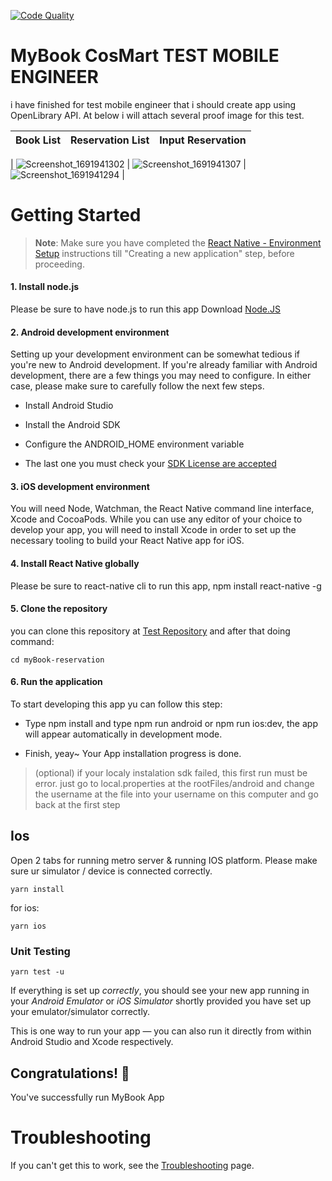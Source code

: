 [![Code Quality](https://github.com/whayu901/myBook-reservation/actions/workflows/code-quality.yml/badge.svg)](https://github.com/whayu901/myBook-reservation/actions/workflows/code-quality.yml)

# MyBook CosMart TEST MOBILE ENGINEER

i have finished for test mobile engineer that i should create app using OpenLibrary API. At below i will attach several proof image for this test.

| Book List | Reservation List | Input Reservation |
| :-------: | :--------------: | :---------------: |

| ![Screenshot_1691941302](https://github.com/whayu901/MyRukit/assets/32776398/83aab190-61db-462c-9c94-90f00c770296)
| ![Screenshot_1691941307](https://github.com/whayu901/MyRukit/assets/32776398/96b7446b-5c2e-43b2-87cd-e70312b801fc) | ![Screenshot_1691941294](https://github.com/whayu901/MyRukit/assets/32776398/395c021a-ff42-4629-a5fa-5cae871ded61)
|

# Getting Started

> **Note**: Make sure you have completed the [React Native - Environment Setup](https://reactnative.dev/docs/environment-setup) instructions till "Creating a new application" step, before proceeding.

#### 1. Install node.js

Please be sure to have node.js to run this app Download [Node.JS](https://nodejs.org/en/)

#### 2. Android development environment

Setting up your development environment can be somewhat tedious if you're new to Android development. If you're already familiar with Android development, there are a few things you may need to configure. In either case, please make sure to carefully follow the next few steps.

- Install Android Studio

- Install the Android SDK

- Configure the ANDROID_HOME environment variable

- The last one you must check your [SDK License are accepted ](https://stackoverflow.com/questions/39760172/you-have-not-accepted-the-license-agreements-of-the-following-sdk-components)

#### 3. iOS development environment

You will need Node, Watchman, the React Native command line interface, Xcode and CocoaPods.
While you can use any editor of your choice to develop your app, you will need to install Xcode in order to set up the necessary tooling to build your React Native app for iOS.

#### 4. Install React Native globally

Please be sure to react-native cli to run this app, npm install react-native -g

#### 5. Clone the repository

you can clone this repository at [Test Repository](https://github.com/whayu901/MyRukit) and after that doing command:

```
cd myBook-reservation
```

#### 6. Run the application

To start developing this app yu can follow this step:

- Type npm install and type npm run android or npm run ios:dev, the app will appear automatically in development mode.

- Finish, yeay~ Your App installation progress is done.

> (optional) if your localy instalation sdk failed, this first run must be error.
> just go to local.properties at the rootFiles/android and change the username at the file into your username on this computer and go back at the first step

## Ios

Open 2 tabs for running metro server & running IOS platform. Please make sure ur simulator / device is connected correctly.

```
yarn install
```

for ios:

```
yarn ios

```

### Unit Testing

```
yarn test -u

```

If everything is set up _correctly_, you should see your new app running in your _Android Emulator_ or _iOS Simulator_ shortly provided you have set up your emulator/simulator correctly.

This is one way to run your app — you can also run it directly from within Android Studio and Xcode respectively.

## Congratulations! :tada:

You've successfully run MyBook App

# Troubleshooting

If you can't get this to work, see the [Troubleshooting](https://reactnative.dev/docs/troubleshooting) page.
